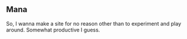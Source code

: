 ## Mana

So, I wanna make a site for no reason other than to experiment and play around. Somewhat productive I guess.